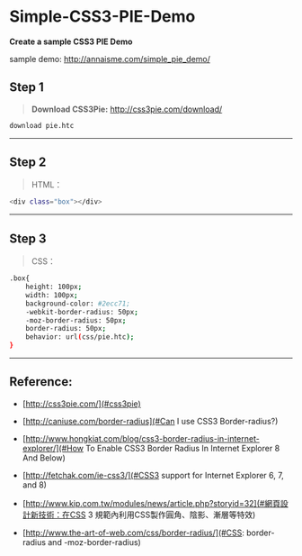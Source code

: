 ﻿Simple-CSS3-PIE-Demo
====================


**Create a sample CSS3 PIE Demo**



sample demo:  http://annaisme.com/simple_pie_demo/

Step 1
--------------

> **Download CSS3Pie:** http://css3pie.com/download/

```sh
download pie.htc 

```

***


Step 2
--------------

> HTML：

```sh
<div class="box"></div>

```

***

Step 3
--------------

> CSS：

```sh
.box{
    height: 100px;  
    width: 100px;  
    background-color: #2ecc71;  
    -webkit-border-radius: 50px;  
    -moz-border-radius: 50px;  
    border-radius: 50px;  
    behavior: url(css/pie.htc);  
}

```

***

Reference:
-----------

* [http://css3pie.com/](#css3pie)

* [http://caniuse.com/border-radius](#Can I use CSS3 Border-radius?)

* [http://www.hongkiat.com/blog/css3-border-radius-in-internet-explorer/](#How To Enable CSS3 Border Radius In Internet Explorer 8 And Below)

* [http://fetchak.com/ie-css3/](#CSS3 support for Internet Explorer 6, 7, and 8)

* [http://www.kip.com.tw/modules/news/article.php?storyid=32](#網頁設計新技術：在CSS 3 規範內利用CSS製作圓角、陰影、漸層等特效)

* [http://www.the-art-of-web.com/css/border-radius/](#CSS: border-radius and -moz-border-radius)




